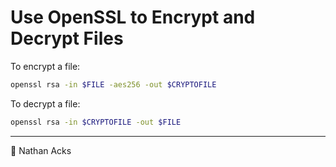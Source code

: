 # Use OpenSSL to Encrypt and Decrypt Files

To encrypt a file:

```bash
openssl rsa -in $FILE -aes256 -out $CRYPTOFILE
```

To decrypt a file:

```bash
openssl rsa -in $CRYPTOFILE -out $FILE
```

- - - -

<span aria-hidden="true">👤</span> Nathan Acks

